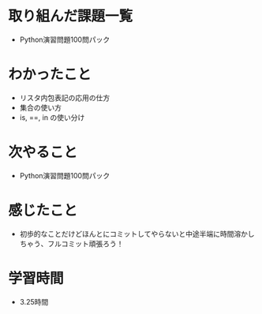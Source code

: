# 取り組んだ課題一覧

- Python演習問題100問パック

# わかったこと

- リスタ内包表記の応用の仕方
- 集合の使い方
- is, ==, in の使い分け

# 次やること

- Python演習問題100問パック

# 感じたこと

- 初歩的なことだけどほんとにコミットしてやらないと中途半端に時間溶かしちゃう、フルコミット頑張ろう！

# 学習時間

- 3.25時間